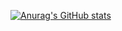 [![Anurag's GitHub stats](https://github-readme-stats.vercel.app/api?username=vay1314&show_icons=true&theme=jolly)](https://github.com/vay1314)
